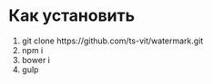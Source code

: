 <h1>Как установить</h1>
<ol>
	<li>git clone https://github.com/ts-vit/watermark.git</li>
	<li>npm i</li>
	<li>bower i</li>
	<li>gulp</li>
</ol>